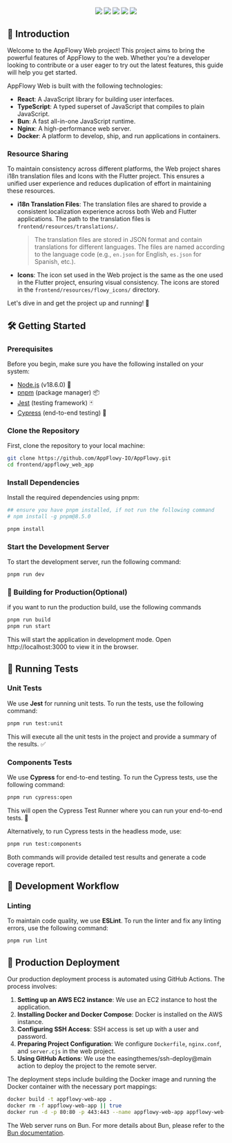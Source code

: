 

#

<div align="center">
  <img src="https://img.shields.io/badge/React-v18.2.0-blue"/>
  <img src="https://img.shields.io/badge/TypeScript-v4.9.5-blue"/>
  <img src="https://img.shields.io/badge/Nginx-v1.21.6-brightgreen"/>
  <img src="https://img.shields.io/badge/Bun-latest-black"/>
  <img src="https://img.shields.io/badge/Docker-v20.10.12-blue"/>
</div>

## 🌟 Introduction

Welcome to the AppFlowy Web project! This project aims to bring the powerful features of AppFlowy to the web. Whether
you're a developer looking to contribute or a user eager to try out the latest features, this guide will help you get
started.

AppFlowy Web is built with the following technologies:

- **React**: A JavaScript library for building user interfaces.
- **TypeScript**: A typed superset of JavaScript that compiles to plain JavaScript.
- **Bun**: A fast all-in-one JavaScript runtime.
- **Nginx**: A high-performance web server.
- **Docker**: A platform to develop, ship, and run applications in containers.

### Resource Sharing

To maintain consistency across different platforms, the Web project shares i18n translation files and Icons with the
Flutter project. This ensures a unified user experience and reduces duplication of effort in maintaining these
resources.

- **i18n Translation Files**: The translation files are shared to provide a consistent localization experience across
  both Web and Flutter applications. The path to the translation files is `frontend/resources/translations/`.

  > The translation files are stored in JSON format and contain translations for different languages. The files are
  named according to the language code (e.g., `en.json` for English, `es.json` for Spanish, etc.).

- **Icons**: The icon set used in the Web project is the same as the one used in the Flutter project, ensuring visual
  consistency. The icons are stored in the `frontend/resources/flowy_icons/` directory.

Let's dive in and get the project up and running! 🚀

## 🛠 Getting Started

### Prerequisites

Before you begin, make sure you have the following installed on your system:

- [Node.js](https://nodejs.org/) (v18.6.0) 🌳
- [pnpm](https://pnpm.io/) (package manager) 📦
- [Jest](https://jestjs.io/) (testing framework) 🃏
- [Cypress](https://www.cypress.io/) (end-to-end testing) 🧪

### Clone the Repository

First, clone the repository to your local machine:

```bash
git clone https://github.com/AppFlowy-IO/AppFlowy.git
cd frontend/appflowy_web_app
```

### Install Dependencies

Install the required dependencies using pnpm:

```bash
## ensure you have pnpm installed, if not run the following command
# npm install -g pnpm@8.5.0

pnpm install
```

### Start the Development Server

To start the development server, run the following command:

```bash
pnpm run dev
```

### 🚀 Building for Production(Optional)
if you want to run the production build, use the following commands

```bash
pnpm run build
pnpm run start
```

This will start the application in development mode. Open http://localhost:3000 to view it in the browser.

## 🧪 Running Tests

### Unit Tests

We use **Jest** for running unit tests. To run the tests, use the following command:

```bash
pnpm run test:unit
```

This will execute all the unit tests in the project and provide a summary of the results. ✅

### Components Tests

We use **Cypress** for end-to-end testing. To run the Cypress tests, use the following command:

```bash
pnpm run cypress:open
```

This will open the Cypress Test Runner where you can run your end-to-end tests. 🧪

Alternatively, to run Cypress tests in the headless mode, use:

```bash
pnpm run test:components
```

Both commands will provide detailed test results and generate a code coverage report.

## 🔄 Development Workflow

### Linting

To maintain code quality, we use **ESLint**. To run the linter and fix any linting errors, use the following command:

```bash
pnpm run lint
```

## 🚀 Production Deployment

Our production deployment process is automated using GitHub Actions. The process involves:

1. **Setting up an AWS EC2 instance**: We use an EC2 instance to host the application.
2. **Installing Docker and Docker Compose**: Docker is installed on the AWS instance.
3. **Configuring SSH Access**: SSH access is set up with a user and password.
4. **Preparing Project Configuration**: We configure `Dockerfile`, `nginx.conf`, and `server.cjs` in the web project.
5. **Using GitHub Actions**: We use the easingthemes/ssh-deploy@main action to deploy the project to the remote server.

The deployment steps include building the Docker image and running the Docker container with the necessary port
mappings:

```bash
docker build -t appflowy-web-app .
docker rm -f appflowy-web-app || true
docker run -d -p 80:80 -p 443:443 --name appflowy-web-app appflowy-web-app
```

The Web server runs on Bun. For more details about Bun, please refer to the [Bun documentation](https://bun.sh/).

